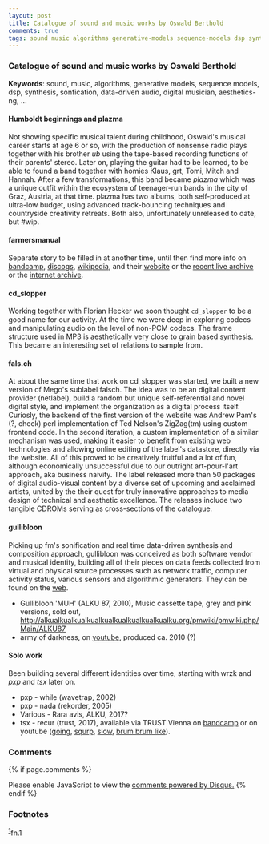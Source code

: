 ```yaml
---
layout: post
title: Catalogue of sound and music works by Oswald Berthold
comments: true
tags: sound music algorithms generative-models sequence-models dsp synthesis sonfication data-driven-audio digital-musician aesthetics-ng
---
```


### Catalogue of sound and music works by Oswald Berthold

__Keywords__: sound, music, algorithms, generative models, sequence
models, dsp, synthesis, sonfication, data-driven audio, digital musician, aesthetics-ng, ...

#### Humboldt beginnings and plazma

Not showing specific musical talent during childhood, Oswald's musical
career starts at age 6 or so, with the production of nonsense radio
plays together with his brother *ub* using the tape-based recording
functions of their parents' stereo. Later on, playing the guitar had
to be learned, to be able to found a band together with homies Klaus,
grt, Tomi, Mitch and Hannah. After a few transformations, this band
became *plazma* which was a unique outfit within the ecosystem of
teenager-run bands in the city of Graz, Austria, at that time. plazma
has two albums, both self-produced at ultra-low budget, using advanced
track-bouncing techniques and countryside creativity retreats. Both
also, unfortunately unreleased to date, but #wip.

#### farmersmanual

Separate story to be filled in at another time, until then find more
info on [bandcamp](https://farmersmanual.bandcamp.com/),
[discogs](https://www.discogs.com/artist/356-Farmers-Manual),
[wikipedia](https://en.wikipedia.org/wiki/Farmers_Manual), and their
[website](http://web.fm) or the [recent live
archive](http://rla.web.fm) or the [internet
archive](https://archive.org/search.php?query=farmersmanual).

#### cd_slopper

Working together with Florian Hecker we soon thought `cd_slopper` to
be a good name for our activity. At the time we were deep in exploring
codecs and manipulating audio on the level of non-PCM codecs. The
frame structure used in MP3 is aesthetically very close to grain based
synthesis. This became an interesting set of relations to sample from.

#### fals.ch

At about the same time that work on cd_slopper was started, we built a
new version of Mego's sublabel falsch. The idea was to be an digital
content provider (netlabel), build a random but unique
self-referential and novel digital style, and implement the
organization as a digital process itself. Curiosly, the backend of the
first version of the website was Andrew Pam's (?, check) perl
implementation of Ted Nelson's ZigZag(tm) using custom frontend
code. In the second iteration, a custom implementation of a similar
mechanism was used, making it easier to benefit from existing web
technologies and allowing online editing of the label's datastore,
directly via the website. All of this proved to be creatively fruitful
and a lot of fun, although economically unsuccessful due to our
outright art-pour-l'art approach, aka business naivity. The label
released more than 50 packages of digital audio-visual content by a
diverse set of upcoming and acclaimed artists, united by the their
quest for truly innovative approaches to media design of technical and
aesthetic excellence. The releases include two tangible CDROMs serving
as cross-sections of the catalogue.

#### gullibloon

Picking up fm's sonification and real time data-driven synthesis and
composition approach, gullibloon was conceived as both software vendor
and musical identity, building all of their pieces on data feeds
collected from virtual and physical source processes such as network
traffic, computer activity status, various sensors and algorithmic
generators. They can be found on the [web](https://gullibloon.org).

 - Gullibloon 'MUH' (ALKU 87, 2010), Music cassette tape, grey and pink versions, sold out, <http://alkualkualkualkualkualkualkualkualkualku.org/pmwiki/pmwiki.php/Main/ALKU87>
 - army of darkness, on [youtube](https://www.youtube.com/watch?v=a7nEPDXEioM&t=28s), produced ca. 2010 (?)

#### Solo work

Been building several different identities over time, starting with
wrzk and *pxp* and *tsx* later on.

 - pxp - while (wavetrap, 2002)
 - pxp - nada (rekorder, 2005)
 - Various - Rara avis, ALKU, 2017?
 - tsx - recur (trust, 2017), available via TRUST Vienna on
   [bandcamp](https://trust.bandcamp.com/album/recur) or on youtube
   ([going](https://www.youtube.com/watch?v=K6gjx773udo),
   [squrp](https://www.youtube.com/watch?v=lSqJ-OmqtDA),
   [slow](https://www.youtube.com/watch?v=-MyBKmX7xpA), [brum brum
   like](https://www.youtube.com/watch?v=oEtSrK6kbO4)).

<!--
References: autopop, augmented creativity, augmented editing,
teaching, game sounds, sonification, information sound scapes.
-->

<!-- {% include archive.html %} -->

### Comments

{% if page.comments %}
<div id="disqus_thread"></div>
<script>

/**
*  RECOMMENDED CONFIGURATION VARIABLES: EDIT AND UNCOMMENT THE SECTION BELOW TO INSERT DYNAMIC VALUES FROM YOUR PLATFORM OR CMS.
*  LEARN WHY DEFINING THESE VARIABLES IS IMPORTANT: https://disqus.com/admin/universalcode/#configuration-variables*/
/*
var disqus_config = function () {
this.page.url = PAGE_URL;  // Replace PAGE_URL with your page's canonical URL variable
this.page.identifier = PAGE_IDENTIFIER; // Replace PAGE_IDENTIFIER with your page's unique identifier variable
};
*/
(function() { // DON'T EDIT BELOW THIS LINE
var d = document, s = d.createElement('script');
s.src = '//x75.disqus.com/embed.js';
s.setAttribute('data-timestamp', +new Date());
(d.head || d.body).appendChild(s);
})();
</script>
<noscript>Please enable JavaScript to view the <a href="https://disqus.com/?ref_noscript">comments powered by Disqus.</a></noscript>
{% endif %}

### Footnotes

<sup><a id="fn.1" href="#fnr.1">1</a></sup>fn.1
